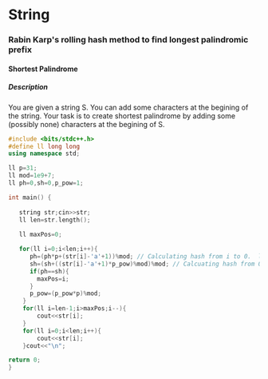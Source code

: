 # String
### Rabin Karp's rolling hash method to find longest palindromic prefix
#### Shortest Palindrome
##### Description
You are given a string S. You can add some characters at the begining of the string. Your task is to create shortest palindrome by adding some (possibly none) characters at the begining of S.

```cpp
#include <bits/stdc++.h>
#define ll long long
using namespace std;

ll p=31;
ll mod=1e9+7;
ll ph=0,sh=0,p_pow=1;

int main() {
    
   string str;cin>>str;
   ll len=str.length();
   
   ll maxPos=0;

   for(ll i=0;i<len;i++){
      ph=(ph*p+(str[i]-'a'+1))%mod; // Calculating hash from i to 0.  let s="abc", i=0 => ph=a , i=1 => ph=(a*p)+b , i=2 => ph=((a*p)+b)*p+c= a*p^2+b*p^1+c*p^0.
      sh=(sh+((str[i]-'a'+1)*p_pow)%mod)%mod; // Calcuating hash from 0 to i; ph= a*p^0+b*p^1+c*p^2
      if(ph==sh){
        maxPos=i;
      }
      p_pow=(p_pow*p)%mod;
    }
    for(ll i=len-1;i>maxPos;i--){
        cout<<str[i];
    }
    for(ll i=0;i<len;i++){
        cout<<str[i];
    }cout<<"\n";

return 0;
}

```
